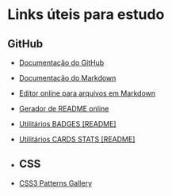 # Links úteis para estudo

## GitHub
- [Documentação do GitHub](https://docs.github.com/pt)
- [Documentação do Markdown](https://docs.github.com/pt/get-started/writing-on-github/getting-started-with-writing-and-formatting-on-github/quickstart-for-writing-on-github)
- [Editor online para arquivos em Markdown](https://readme.so/pt/editor)
- [Gerador de README online](https://rahuldkjain.github.io/gh-profile-readme-generator/)
- [Utilitários BADGES [README]](https://github.com/digitalinnovationone/dio-lab-open-source/blob/main/utils/badges/badges.md)
- [Utilitários CARDS STATS [README]](https://github.com/digitalinnovationone/dio-lab-open-source/blob/main/utils/cards/github-stats.md)

- ## CSS
- [CSS3 Patterns Gallery](https://projects.verou.me/css3patterns/)
